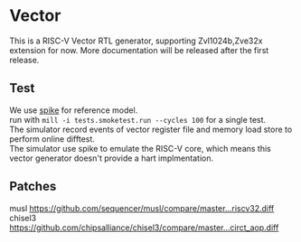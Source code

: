 # Vector

This is a RISC-V Vector RTL generator, supporting Zvl1024b,Zve32x extension for now.
More documentation will be released after the first release.

## Test
We use [spike](https://github.com/riscv/riscv-isa-sim) for reference model.  
run with `mill -i tests.smoketest.run --cycles 100` for a single test.  
The simulator record events of vector register file and memory load store to perform online difftest.  
The simulator use spike to emulate the RISC-V core, which means this vector generator doesn't provide a hart implmentation.  

## Patches
<!-- BEGIN-PATCH -->
musl https://github.com/sequencer/musl/compare/master...riscv32.diff
chisel3 https://github.com/chipsalliance/chisel3/compare/master...circt_aop.diff
<!-- END-PATCH -->
